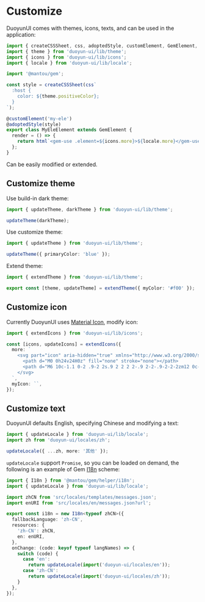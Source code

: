 # Customize

DuoyunUI comes with themes, icons, texts, and can be used in the application:

```ts
import { createCSSSheet, css, adoptedStyle, customElement, GemElement, html } from '@mantou/gem';
import { theme } from 'duoyun-ui/lib/theme';
import { icons } from 'duoyun-ui/lib/icons';
import { locale } from 'duoyun-ui/lib/locale';

import '@mantou/gem';

const style = createCSSSheet(css`
  :host {
    color: ${theme.positiveColor};
  }
`);

@customElement('my-ele')
@adoptedStyle(style)
export class MyEleElement extends GemElement {
  render = () => {
    return html`<gem-use .element=${icons.more}>${locale.more}</gem-use>`;
  };
}
```

Can be easily modified or extended.

## Customize theme

Use build-in dark theme:

```ts
import { updateTheme, darkTheme } from 'duoyun-ui/lib/theme';

updateTheme(darkTheme);
```

Use customize theme:

```ts
import { updateTheme } from 'duoyun-ui/lib/theme';

updateTheme({ primaryColor: 'blue' });
```

Extend theme:

```ts
import { extendTheme } from 'duoyun-ui/lib/theme';

export const [theme, updateTheme] = extendTheme({ myColor: '#f00' });
```

## Customize icon

Currently DuoyunUI uses [Material Icon](https://fonts.google.com/icons?selected=Material+Icons), modify icon:

```ts
import { extendIcons } from 'duoyun-ui/lib/icons';

const [icons, updateIcons] = extendIcons({
  more: `
    <svg part="icon" aria-hidden="true" xmlns="http://www.w3.org/2000/svg" height="24px" viewBox="0 0 24 24" width="24px" fill="currentColor">
      <path d="M0 0h24v24H0z" fill="none" stroke="none"></path>
      <path d="M6 10c-1.1 0-2 .9-2 2s.9 2 2 2 2-.9 2-2-.9-2-2-2zm12 0c-1.1 0-2 .9-2 2s.9 2 2 2 2-.9 2-2-.9-2-2-2zm-6 0c-1.1 0-2 .9-2 2s.9 2 2 2 2-.9 2-2-.9-2-2-2z"></path>
    </svg>
  `,
  myIcon: ``,
});
```

## Customize text

DuoyunUI defaults English, specifying Chinese and modifying a text:

```ts
import { updateLocale } from 'duoyun-ui/lib/locale';
import zh from 'duoyun-ui/locales/zh';

updateLocale({ ...zh, more: '其他' });
```

`updateLocale` support `Promise`, so you can be loaded on demand, the following is an example of Gem [I18n](https://gemjs.org/en/guide/advance/i18n) scheme:

```ts
import { I18n } from '@mantou/gem/helper/i18n';
import { updateLocale } from 'duoyun-ui/lib/locale';

import zhCN from 'src/locales/templates/messages.json';
import enURI from 'src/locales/en/messages.json?url';

export const i18n = new I18n<typeof zhCN>({
  fallbackLanguage: 'zh-CN',
  resources: {
    'zh-CN': zhCN,
    en: enURI,
  },
  onChange: (code: keyof typeof langNames) => {
    switch (code) {
      case 'en':
        return updateLocale(import('duoyun-ui/locales/en'));
      case 'zh-CN':
        return updateLocale(import('duoyun-ui/locales/zh'));
    }
  },
});
```
